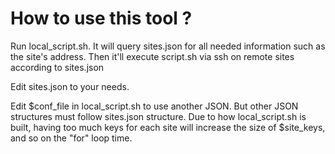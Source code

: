 # How to use this tool ?

Run local_script.sh.
It will query sites.json for all needed information such as the site's address.
Then it'll execute script.sh via ssh on remote sites according to sites.json

Edit sites.json to your needs.

Edit $conf_file in local_script.sh to use another JSON. But other JSON structures must follow sites.json structure.
Due to how local_script.sh is built, having too much keys for each site will increase the size of $site_keys, and so on the "for" loop time.
